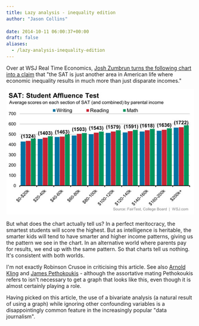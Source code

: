 ```yaml
---
title: Lazy analysis - inequality edition
author: "Jason Collins"

date: 2014-10-11 06:00:37+00:00
draft: false
aliases:
  - /lazy-analysis-inequality-edition
---
```


Over at WSJ Real Time Economics, [Josh Zumbrun turns the following chart into a claim](http://blogs.wsj.com/economics/2014/10/07/sat-scores-and-income-inequality-how-wealthier-kids-rank-higher/?mod=WSJBlog) that "the SAT is just another area in American life where economic inequality results in much more than just disparate incomes."

![SAT- Student Affluence Test](img/sat-student-affluence-test.jpg)

But what does the chart actually tell us? In a perfect meritocracy, the smartest students will score the highest. But as intelligence is heritable, the smarter kids will tend to have smarter and higher income patterns, giving us the pattern we see in the chart. In an alternative world where parents pay for results, we end up with the same pattern. So that charts tell us nothing. It's consistent with both worlds.

I'm not exactly Robinson Crusoe in criticising this article. See also [Arnold Kling](http://www.arnoldkling.com/blog/genes-and-academic-performance/) and [James Pethokoukis](http://www.aei-ideas.org/2014/10/something-is-missing-from-the-wall-street-journals-story-on-sat-scores-affluence-and-inequality/) - although the assortative mating Pethokoukis refers to isn't necessary to get a graph that looks like this, even though it is almost certainly playing a role.

Having picked on this article, the use of a bivariate analysis (a natural result of using a graph) while ignoring other confounding variables is a disappointingly common feature in the increasingly popular "data journalism".